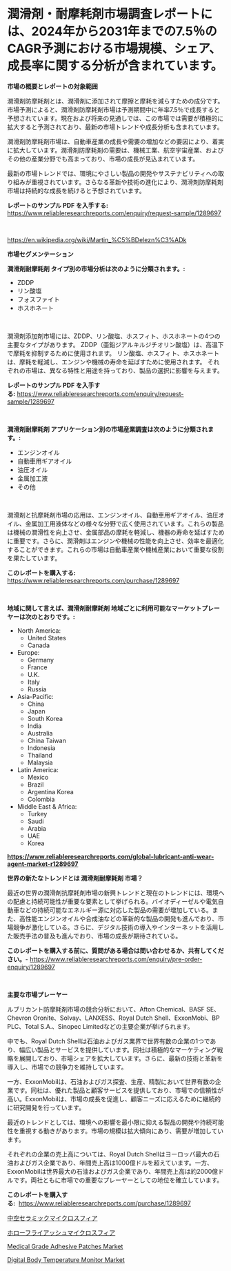 <p><h1>潤滑剤・耐摩耗剤市場調査レポートには、2024年から2031年までの7.5％のCAGR予測における市場規模、シェア、成長率に関する分析が含まれています。</h1></p><p><strong>市場の概要とレポートの対象範囲</strong></p>
<p><p>潤滑剤防摩耗剤とは、潤滑剤に添加されて摩擦と摩耗を減らすための成分です。市場予測によると、潤滑剤防摩耗剤市場は予測期間中に年率7.5％で成長すると予想されています。現在および将来の見通しでは、この市場では需要が積極的に拡大すると予測されており、最新の市場トレンドや成長分析も含まれています。</p><p>潤滑剤防摩耗剤市場は、自動車産業の成長や需要の増加などの要因により、着実に拡大しています。潤滑剤防摩耗剤の需要は、機械工業、航空宇宙産業、およびその他の産業分野でも高まっており、市場の成長が見込まれています。</p><p>最新の市場トレンドでは、環境にやさしい製品の開発やサステナビリティへの取り組みが重視されています。さらなる革新や技術の進化により、潤滑剤防摩耗剤市場は持続的な成長を続けると予想されています。</p></p>
<p><strong>レポートのサンプル PDF を入手する:</strong> <a href="https://www.reliableresearchreports.com/enquiry/request-sample/1289697">https://www.reliableresearchreports.com/enquiry/request-sample/1289697</a></p>
<p>&nbsp;</p>
<p><a href="https://en.wikipedia.org/wiki/Martin_%C5%BDelezn%C3%ADk">https://en.wikipedia.org/wiki/Martin_%C5%BDelezn%C3%ADk</a></p>
<p><strong>市場セグメンテーション</strong></p>
<p><strong>潤滑剤耐摩耗剤 タイプ別の市場分析は次のように分類されます。:</strong></p>
<p><ul><li>ZDDP</li><li>リン酸塩</li><li>フォスファイト</li><li>ホスホネート</li></ul></p>
<p>&nbsp;</p>
<p><p>潤滑剤添加剤市場には、ZDDP、リン酸塩、ホスフィト、ホスホネートの4つの主要なタイプがあります。 ZDDP（亜鉛ジアルキルジチオリン酸塩）は、高温下で摩耗を抑制するために使用されます。 リン酸塩、ホスフィト、ホスホネートは、摩耗を軽減し、エンジンや機械の寿命を延ばすために使用されます。 それぞれの市場は、異なる特性と用途を持っており、製品の選択に影響を与えます。</p></p>
<p><strong>レポートのサンプル PDF を入手する:</strong>&nbsp;<a href="https://www.reliableresearchreports.com/enquiry/request-sample/1289697">https://www.reliableresearchreports.com/enquiry/request-sample/1289697</a></p>
<p>&nbsp;</p>
<p><strong> 潤滑剤耐摩耗剤 アプリケーション別の市場産業調査は次のように分類されます。:</strong></p>
<p><ul><li>エンジンオイル</li><li>自動車用ギアオイル</li><li>油圧オイル</li><li>金属加工液</li><li>その他</li></ul></p>
<p>&nbsp;</p>
<p><p>潤滑剤と抗摩耗剤市場の応用は、エンジンオイル、自動車用ギアオイル、油圧オイル、金属加工用液体などの様々な分野で広く使用されています。これらの製品は機械の潤滑性を向上させ、金属部品の摩耗を軽減し、機器の寿命を延ばすために重要です。さらに、潤滑剤はエンジンや機械の性能を向上させ、効率を最適化することができます。これらの市場は自動車産業や機械産業において重要な役割を果たしています。</p></p>
<p><strong>このレポートを購入する:</strong>&nbsp; <a href="https://www.reliableresearchreports.com/purchase/1289697">https://www.reliableresearchreports.com/purchase/1289697</a></p>
<p>&nbsp;</p>
<p><strong>地域に関して言えば、潤滑剤耐摩耗剤 地域ごとに利用可能なマーケットプレーヤーは次のとおりです。:</strong></p>
<p><ul>
    <li>
        North America:
        <ul>
            <li>United States</li>
            <li>Canada</li>
        </ul>
    </li>
    <li>
        Europe:
        <ul>
            <li>Germany</li>
            <li>France</li>
            <li>U.K.</li>
            <li>Italy</li>
            <li>Russia</li>
        </ul>
    </li>
    <li>
        Asia-Pacific:
        <ul>
            <li>China</li>
            <li>Japan</li>
            <li>South Korea</li>
            <li>India</li>
            <li>Australia</li>
            <li>China Taiwan</li>
            <li>Indonesia</li>
            <li>Thailand</li>
            <li>Malaysia</li>
        </ul>
    </li>
    <li>
        Latin America:
        <ul>
            <li>Mexico</li>
            <li>Brazil</li>
            <li>Argentina Korea</li>
            <li>Colombia</li>
        </ul>
    </li>
    <li>
        Middle East & Africa:
        <ul>
            <li>Turkey</li>
            <li>Saudi</li>
            <li>Arabia</li>
            <li>UAE</li>
            <li>Korea</li>
        </ul>
    </li>
    </ul></p>
<p><strong><a href="https://www.reliableresearchreports.com/global-lubricant-anti-wear-agent-market-r1289697">https://www.reliableresearchreports.com/global-lubricant-anti-wear-agent-market-r1289697</a></strong>&nbsp;</p>
<p><strong>世界の新たなトレンドとは 潤滑剤耐摩耗剤 市場？</strong></p>
<p><p>最近の世界の潤滑剤抗摩耗剤市場の新興トレンドと現在のトレンドには、環境への配慮と持続可能性が重要な要素として挙げられる。バイオディーゼルや電気自動車などの持続可能なエネルギー源に対応した製品の需要が増加している。また、高性能エンジンオイルや合成油などの革新的な製品の開発も進んでおり、市場競争が激化している。さらに、デジタル技術の導入やインターネットを活用した販売手法の普及も進んでおり、市場の成長が期待されている。</p></p>
<p><strong>このレポートを購入する前に、質問がある場合は問い合わせるか、共有してください。</strong>- <a href="https://www.reliableresearchreports.com/enquiry/pre-order-enquiry/1289697">https://www.reliableresearchreports.com/enquiry/pre-order-enquiry/1289697</a></p>
<p>&nbsp;</p>
<p><strong>主要な市場プレーヤー</strong></p>
<p><p>ルブリカント防摩耗剤市場の競合分析において、Afton Chemical、BASF SE、Chevron Oronite、Solvay、LANXESS、Royal Dutch Shell、ExxonMobi、BP PLC、Total S.A.、Sinopec Limitedなどの主要企業が挙げられます。</p><p>中でも、Royal Dutch Shellは石油およびガス業界で世界有数の企業の1つであり、幅広い製品とサービスを提供しています。同社は積極的なマーケティング戦略を展開しており、市場シェアを拡大しています。さらに、最新の技術と革新を導入し、市場での競争力を維持しています。</p><p>一方、ExxonMobilは、石油およびガス探査、生産、精製において世界有数の企業です。同社は、優れた製品と顧客サービスを提供しており、市場での信頼性が高い。ExxonMobilは、市場の成長を促進し、顧客ニーズに応えるために継続的に研究開発を行っています。</p><p>最近のトレンドとしては、環境への影響を最小限に抑える製品の開発や持続可能性を重視する動きがあります。市場の規模は拡大傾向にあり、需要が増加しています。</p><p>それぞれの企業の売上高については、Royal Dutch Shellはヨーロッパ最大の石油およびガス企業であり、年間売上高は1000億ドルを超えています。一方、ExxonMobilは世界最大の石油およびガス企業であり、年間売上高は約2000億ドルです。両社ともに市場での重要なプレーヤーとしての地位を確立しています。</p></p>
<p><strong>このレポートを購入する:</strong>&nbsp;&nbsp;<a href="https://www.reliableresearchreports.com/purchase/1289697">https://www.reliableresearchreports.com/purchase/1289697</a></p>
<p><p><a href="https://github.com/bevdtkn4419963/Market-Research-Report-List-3/blob/main/9583420175829.md">中空セラミックマイクロスフィア</a></p><p><a href="https://github.com/MosesSpinka1914/Market-Research-Report-List-2/blob/main/9461407175830.md">ホローフライアッシュマイクロスフィア</a></p><p><a href="https://github.com/fkhcgcyl33/Market-Research-Report-List-1/blob/main/medical-grade-adhesive-patches-market.md">Medical Grade Adhesive Patches Market</a></p><p><a href="https://github.com/ctanaka235/Market-Research-Report-List-1/blob/main/digital-body-temperature-monitor-market.md">Digital Body Temperature Monitor Market</a></p></p>